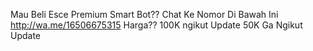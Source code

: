 Mau Beli Esce Premium Smart Bot?? 
Chat Ke Nomor Di Bawah Ini
http://wa.me/16506675315
Harga?? 
100K ngikut Update
50K Ga Ngikut Update

<!---
AlfaaGanzz/AlfaaGanzz is a ✨ special ✨ repository because its `README.md` (this file) appears on your GitHub profile.
You can click the Preview link to take a look at your changes.
--->

